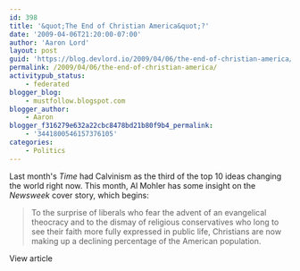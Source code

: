 ```yaml
---
id: 398
title: '&quot;The End of Christian America&quot;?'
date: '2009-04-06T21:20:00-07:00'
author: 'Aaron Lord'
layout: post
guid: 'https://blog.devlord.io/2009/04/06/the-end-of-christian-america/'
permalink: /2009/04/06/the-end-of-christian-america/
activitypub_status:
    - federated
blogger_blog:
    - mustfollow.blogspot.com
blogger_author:
    - Aaron
blogger_f316279e632a22cbc8478bd21b80f9b4_permalink:
    - '3441800546157376105'
categories:
    - Politics
---
```


Last month's <i>Time</i> had Calvinism as the third of the top 10 ideas changing the world right now.  This month, Al Mohler has some insight on the <i>Newsweek</i> cover story, which begins:<br /><blockquote>To the surprise of liberals who fear the advent of an evangelical theocracy and to the dismay of religious conservatives who long to see their faith more fully expressed in public life, Christians are now making up a declining percentage of the American population.</blockquote>View article
